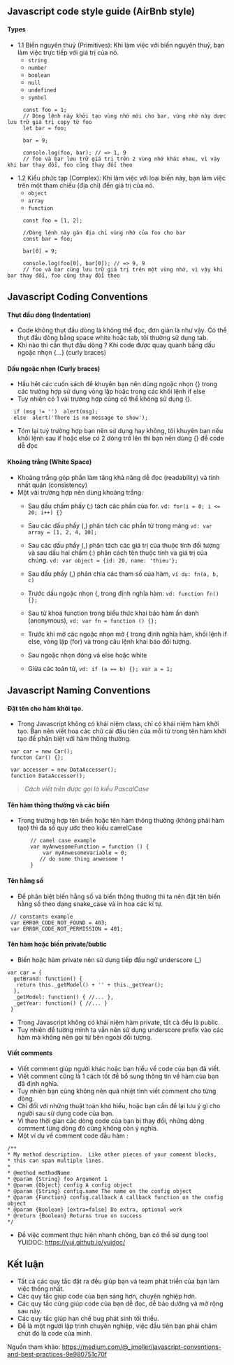 ## Javascript code style guide (AirBnb style)
#### Types
   - 1.1 Biến nguyên thuỷ (Primitives): Khi làm việc với biến nguyên thuỷ, bạn làm việc trực tiếp với giá trị của nó.
        * ```string```
        * ```number```
        * ```boolean```
        * ```null```
        * ```undefined```
        * ```symbol```
   ```gwt javascript
        const foo = 1;
        // Dòng lệnh này khởi tạo vùng nhớ mới cho bar, vùng nhớ này dược lưu trữ giá trị copy từ foo
        let bar = foo;
        
        bar = 9;
        
        console.log(foo, bar); // => 1, 9
        // foo và bar lưu trữ giá trị trên 2 vùng nhớ khác nhau, vì vậy khi bar thay đổi, foo cũng thay đổi theo
``` 
   - 1.2 Kiểu phức tạp (Complex): Khi làm việc với loại biến này, bạn làm việc trên một tham chiếu (địa chỉ) đến giá trị của nó.
        * ```object```
        * ```array```
        * ```function```
   ```gwt javascript
        const foo = [1, 2];

        //Dòng lệnh này gán địa chỉ vùng nhớ của foo cho bar 
        const bar = foo;
        
        bar[0] = 9;
        
        console.log(foo[0], bar[0]); // => 9, 9
        // foo và bar cùng lưu trữ giá trị trên một vùng nhớ, vì vậy khi bar thay đổi, foo cũng thay đổi theo
```
  
## Javascript Coding Conventions
#### Thụt đầu dòng (Indentation)
  - Code không thụt đầu dòng là không thể đọc, đơn giản là như vậy.  Có thể thụt đầu dòng bằng space white hoặc tab, tôi thường sử dụng tab.
  - Khi nào thì cần thụt đầu dòng ? 
    Khi code được quay quanh bằng dấu ngoặc nhọn {...} (curly braces)
#### Dấu ngoặc nhọn (Curly braces)
  - Hầu hêt các cuốn sách để khuyên bạn nên dùng ngoặc nhọn {} trong các trường hợp sử dụng vòng lặp hoặc trong các khối lệnh if else 
  - Tuy nhiên có 1 vài trường hợp cũng có thể không sử dụng {}. 
  ```
    if (msg != '')  alert(msg);
    else  alert('There is no message to show');
  ```  
  - Tóm lại tuỳ trường hợp bạn nên sử dụng hay không, tôi khuyên bạn nếu khối lệnh sau ìf hoặc else có 2 dòng trở lên thì bạn nên dùng {} để code dễ đọc
  
#### Khoảng trắng (White Space)
  - Khoảng trắng góp phần làm tăng khả năng dễ đọc (readability) và tính nhất quán (consistency)
  - Một vài trường hợp nên dùng khoảng trắng: 
     * Sau dấu chấm phấy (;) tách các phần của for. 
      ```vd: for(i = 0; i <= 20; i++) {} ```
     * Sau các dấu phấy (,) phân tách các phần tử trong mảng
     ```vd: var array = [1, 2, 4, 10];```
       
     * Sau các dấu phẩy (,) phân tách các giá trị của thuộc tính đối tượng và sau dấu hai chấm (:) phân cách tên thuộc tính và giá trị của chúng.
     	```vd: var object = {id: 20, name: 'thieu'};```
     * Sau dấu phấy (,) phân chia các tham số của hàm, ```ví dụ: fn(a, b, c)```
     * Trước dấu ngoặc nhọn {, trong định nghĩa hàm: ```vd: function fn() {};```
     * Sau từ khoá function trong biểu thức khai báo hàm ẩn danh (anonymous), ```vd: var fn = function () {};```
     * Trước khi mở các ngoặc nhọn mở { trong định nghĩa hàm, khối lệnh if else, vòng lặp (for) và trong câu lệnh khai báo đối tượng.
     * Sau ngoặc nhọn đóng và else hoặc white 
     * Giữa các toán tử, ```vd: if (a == b) {}; var a = 1;```
     
## Javascript Naming Conventions
 #### Đặt tên cho hàm khởi tạo.
  - Trong Javascript không có khái niệm class, chỉ có khái niệm hàm khởi tạo.
   Bạn nên viết hoa các chữ cái đầu tiên của mỗi từ trong tên hàm khởi tạo để phân biệt với hàm thông thường.
   ```
    var car = new Car();
    functon Car() {};
    
    var accesser = new DataAccesser();
    function DataAccesser();
```
   >*Cách viết trên được gọi là kiểu PascalCase*
   
  #### Tên hàm thông thường và các biến
  - Trong trường hợp tên biến hoặc tên hàm thông thường (không phải hàm tạo) thì đa số quy ước theo kiểu 
    camelCase
    ```
        // camel case example
        var myAnwesomeFunction = function () {
            var myAnwesomeVariable = 0;  
           // do some thing anwesome ! 
        }
    ```
  #### Tên hằng số 
   - Để phân biệt biến hằng số và biến thông thường thì ta nên đặt tên biến hằng số theo dạng snake_case và in hoa các kí tự.
   ``` 
    // constants example
    var ERROR_CODE_NOT_FOUND = 403;
    var ERROR_CODE_NOT_PERMISSION = 401;
   ```   
  #### Tên hàm hoặc biến private/bublic
   - Biến hoặc hàm private nên sử dụng tiếp đầu ngữ underscore (_)
   ```
   var car = {
     getBrand: function() {
      return this._getModel() + '' + this._getYear();
     },
     _getModel: function() { //... },
     _getYear: function() { //... }
    }
   ```
   - Trong Javascript không có khái niệm hàm private, tất cả đều là public. 
   - Tuy nhiên để tường minh ta vẫn nên sử dụng underscore prefix vào các hàm mà không nên gọi từ bên ngoài đối tượng.
  #### Viết comments 
   - Viết comment giúp người khác hoặc bạn hiểu về code của bạn đã viết. 
   - Viết comment cũng là 1 cách tốt để bổ sung thông tin về hàm của bạn đã định nghĩa. 
   - Tuy nhiên bạn cũng không nên quá nhiệt tình viết comment cho từng dòng.
   - Chỉ đối với những thuật toán khó hiểu, hoặc bạn cần để lại lưu ý gì cho người sau sử dụng code của bạn. 
   - Vì theo thời gian các dòng code của bạn bị thay đổi, những dòng comment từng dòng đó cũng không còn ý nghĩa.
   - Một ví dụ về comment code đầu hàm : 
   ``` 
   /**
   * My method description.  Like other pieces of your comment blocks, 
   * this can span multiple lines.
   *
   * @method methodName
   * @param {String} foo Argument 1
   * @param {Object} config A config object
   * @param {String} config.name The name on the config object
   * @param {Function} config.callback A callback function on the config object
   * @param {Boolean} [extra=false] Do extra, optional work
   * @return {Boolean} Returns true on success
   */
   ```
   - Để việc comment thực hiện nhanh chóng, bạn có thể sử dụng tool YUIDOC: https://yui.github.io/yuidoc/
     
  ## Kết luận
  - Tất cả các quy tắc đặt ra đều giúp bạn và team phát triển của bạn làm việc thống nhất.
  - Các quy tắc giúp code của bạn sáng hơn, chuyên nghiệp hơn. 
  - Các quy tắc cũng giúp code của bạn dễ đọc, dễ bảo dưỡng và mở rộng sau này.
  - Các quy tắc giúp hạn chế bug phát sinh tối thiểu.
  - Để là một người lập trình chuyên nghiệp, việc đầu tiên bạn phải chăm chút đó là code của mình.
     
     
  Nguồn tham khảo: https://medium.com/@_jmoller/javascript-conventions-and-best-practices-9e980751c70f
  


